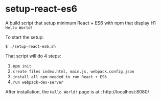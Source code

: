 # setup-react-es6
A build script that setup minimum React + ES6 with npm that display H1 `Hello World!`

To start the setup:
```
$ ./setup-react-es6.sh
```

That script will do 4 steps:
1) `npm init`
2) `create files index.html, main.js, webpack.config.json`
3) `install all npm needed to run React + ES6`
4) `run webpack-dev-server`

After installation, the `Hello World!` page is at :
http://localhost:8080/
